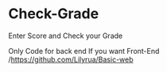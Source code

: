 # Check-Grade
Enter Score and Check your Grade

Only Code for back end If you want Front-End /https://github.com/Lilyrua/Basic-web
